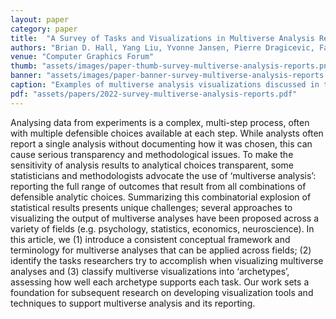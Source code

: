 ```yaml
---
layout: paper
category: paper
title:  "A Survey of Tasks and Visualizations in Multiverse Analysis Reports"
authors: "Brian D. Hall, Yang Liu, Yvonne Jansen, Pierre Dragicevic, Fanny Chevalier, Matthew Kay"
venue: "Computer Graphics Forum"
thumb: "assets/images/paper-thumb-survey-multiverse-analysis-reports.png"
banner: "assets/images/paper-banner-survey-multiverse-analysis-reports.png"
caption: "Examples of multiverse analysis visualizations discussed in this survey."
pdf: "assets/papers/2022-survey-multiverse-analysis-reports.pdf"
---
```


<!-- abstract -->
Analysing data from experiments is a complex, multi-step process, often with multiple defensible choices available at each step. While analysts often report a single analysis without documenting how it was chosen, this can cause serious transparency and methodological issues. To make the sensitivity of analysis results to analytical choices transparent, some statisticians and methodologists advocate the use of ‘multiverse analysis’: reporting the full range of outcomes that result from all combinations of defensible analytic choices. Summarizing this combinatorial explosion of statistical results presents unique challenges; several approaches to visualizing the output of multiverse analyses have been proposed across a variety of fields (e.g. psychology, statistics, economics, neuroscience). In this article, we (1) introduce a consistent conceptual framework and terminology for multiverse analyses that can be applied across fields; (2) identify the tasks researchers try to accomplish when visualizing multiverse analyses and (3) classify multiverse visualizations into ‘archetypes’, assessing how well each archetype supports each task. Our work sets a foundation for subsequent research on developing visualization tools and techniques to support multiverse analysis and its reporting.